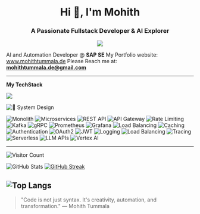 <h1 align="center">Hi 👋, I'm Mohith</h1>
<h3 align="center">A Passionate Fullstack Developer & AI Explorer</h3>




<p align="center">
  <img src="https://readme-typing-svg.herokuapp.com/?lines=Fullstack+Developer;AI+Engineer+in+Progress;Cloud+&+DevOps+Learner;&center=true&width=380&height=45">
</p>

AI and Automation Developer @ **SAP SE**
My Portfolio website: www.mohithtummala.de
Please Reach me at: **mohithtummala.de@gmail.com**

---
**My TechStack**

<p>
  <img src="https://skillicons.dev/icons?i=js,ts,react,py,flask,docker,gcp,firebase,linux,git,github,nodejs,pytorch,redux,aws" />
</p>

![🚀 System Design](https://img.shields.io/badge/-🚀%20System%20Design-1976D2?style=for-the-badge&logo=architect&logoColor=white)

![Monolith](https://img.shields.io/badge/Monolith-607D8B?style=for-the-badge)
![Microservices](https://img.shields.io/badge/Microservices-009688?style=for-the-badge)
![REST API](https://img.shields.io/badge/REST%20API-2196F3?style=for-the-badge)
![API Gateway](https://img.shields.io/badge/API%20Gateway-3F51B5?style=for-the-badge)
![Rate Limiting](https://img.shields.io/badge/Rate%20Limiting-4CAF50?style=for-the-badge)
![Kafka](https://img.shields.io/badge/Kafka-000000?logo=apachekafka&logoColor=white&style=for-the-badge)
![gRPC](https://img.shields.io/badge/gRPC-6A1B9A?style=for-the-badge)
![Prometheus](https://img.shields.io/badge/Prometheus-E6522C?logo=prometheus&logoColor=white&style=for-the-badge)
![Grafana](https://img.shields.io/badge/Grafana-F46800?logo=grafana&logoColor=white&style=for-the-badge)
![Load Balancing](https://img.shields.io/badge/Load%20Balancing-FFA000?style=for-the-badge)
![Caching](https://img.shields.io/badge/Caching-607D8B?style=for-the-badge)
![Authentication](https://img.shields.io/badge/Authentication-9C27B0?style=for-the-badge)
![OAuth2](https://img.shields.io/badge/OAuth2-1565C0?style=for-the-badge)
![JWT](https://img.shields.io/badge/JWT-FFB300?style=for-the-badge)
![Logging](https://img.shields.io/badge/Logging-795548?style=for-the-badge)
![Load Balancing](https://img.shields.io/badge/Load%20Balancing-FFA000?style=for-the-badge&logo=nginx&logoColor=white)
![Tracing](https://img.shields.io/badge/Tracing-455A64?style=for-the-badge)
![Serverless](https://img.shields.io/badge/Serverless-F06292?style=for-the-badge)
![LLM APIs](https://img.shields.io/badge/LLM%20APIs-673AB7?style=for-the-badge)
![Vertex AI](https://img.shields.io/badge/Vertex%20AI-FF6F00?logo=googlecloud&logoColor=white&style=for-the-badge)

---

![Visitor Count](https://komarev.com/ghpvc/?username=DevMohith&label=Profile%20views&color=0e75b6&style=flat)

![GitHub Stats](https://github-readme-stats.vercel.app/api?username=DevMohith&show_icons=true&theme=tokyonight)
[![GitHub Streak](https://streak-stats.demolab.com?user=DevMohith&theme=tokyonight&hide_border=false)](https://git.io/streak-stats)

![Top Langs](https://github-readme-stats.vercel.app/api/top-langs/?username=DevMohith&layout=compact&theme=tokyonight)
---

> "Code is not just syntax. It's creativity, automation, and transformation." — Mohith Tummala

